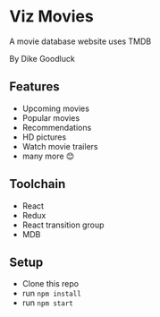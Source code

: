
# Viz Movies  

A movie database website uses TMDB   

By Dike Goodluck



## Features
* Upcoming movies
* Popular movies
* Recommendations
* HD pictures
* Watch movie trailers
* many more 😊

## Toolchain
* React
* Redux
* React transition group
* MDB

## Setup
* Clone this repo
* run ```npm install```
* run ```npm start```

